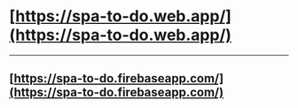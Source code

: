 # [https://spa-to-do.web.app/](https://spa-to-do.web.app/)

----------------------------------------------------------------------------------

## [https://spa-to-do.firebaseapp.com/](https://spa-to-do.firebaseapp.com/)
